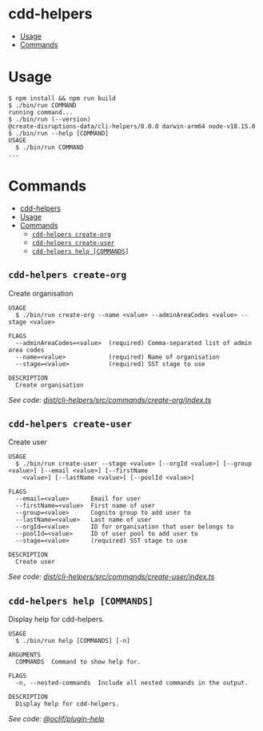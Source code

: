 # cdd-helpers

<!-- toc -->

-   [Usage](#usage)
-   [Commands](#commands)
<!-- tocstop -->

# Usage

<!-- usage -->

```sh-session
$ npm install && npm run build
$ ./bin/run COMMAND
running command...
$ ./bin/run (--version)
@create-disruptions-data/cli-helpers/0.0.0 darwin-arm64 node-v18.15.0
$ ./bin/run --help [COMMAND]
USAGE
  $ ./bin/run COMMAND
...
```

<!-- usagestop -->

# Commands

<!-- commands -->

- [cdd-helpers](#cdd-helpers)
- [Usage](#usage)
- [Commands](#commands)
  - [`cdd-helpers create-org`](#cdd-helpers-create-org)
  - [`cdd-helpers create-user`](#cdd-helpers-create-user)
  - [`cdd-helpers help [COMMANDS]`](#cdd-helpers-help-commands)

## `cdd-helpers create-org`

Create organisation

```
USAGE
  $ ./bin/run create-org --name <value> --adminAreaCodes <value> --stage <value>

FLAGS
  --adminAreaCodes=<value>  (required) Comma-separated list of admin area codes
  --name=<value>            (required) Name of organisation
  --stage=<value>           (required) SST stage to use

DESCRIPTION
  Create organisation
```

_See code: [dist/cli-helpers/src/commands/create-org/index.ts](https://github.com/Department-for-Transport-Disruptions/create-disruptions-data/blob/v0.0.0/dist/cli-helpers/src/commands/create-org/index.ts)_

## `cdd-helpers create-user`

Create user

```
USAGE
  $ ./bin/run create-user --stage <value> [--orgId <value>] [--group <value>] [--email <value>] [--firstName
    <value>] [--lastName <value>] [--poolId <value>]

FLAGS
  --email=<value>      Email for user
  --firstName=<value>  First name of user
  --group=<value>      Cognito group to add user to
  --lastName=<value>   Last name of user
  --orgId=<value>      ID for organisation that user belongs to
  --poolId=<value>     ID of user pool to add user to
  --stage=<value>      (required) SST stage to use

DESCRIPTION
  Create user
```

_See code: [dist/cli-helpers/src/commands/create-user/index.ts](https://github.com/Department-for-Transport-Disruptions/create-disruptions-data/blob/v0.0.0/dist/cli-helpers/src/commands/create-user/index.ts)_

## `cdd-helpers help [COMMANDS]`

Display help for cdd-helpers.

```
USAGE
  $ ./bin/run help [COMMANDS] [-n]

ARGUMENTS
  COMMANDS  Command to show help for.

FLAGS
  -n, --nested-commands  Include all nested commands in the output.

DESCRIPTION
  Display help for cdd-helpers.
```

_See code: [@oclif/plugin-help](https://github.com/oclif/plugin-help/blob/v5.2.9/src/commands/help.ts)_

<!-- commandsstop -->
